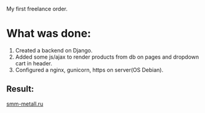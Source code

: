 My first freelance order.
# What was done:
1. Created a backend on Django.
2. Added some js/ajax to render products from db on pages and dropdown cart in header.
3. Configured a nginx, gunicorn, https on server(OS Debian).

## Result:
[smm-metall.ru](https://smm-metall.ru)
